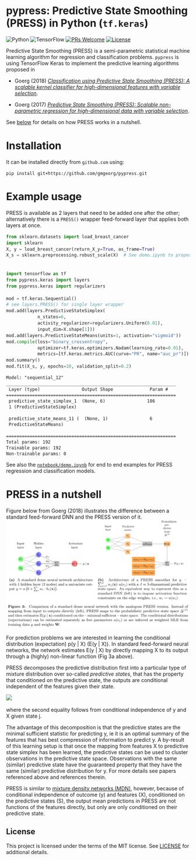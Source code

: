 # pypress: Predictive State Smoothing (PRESS) in Python (`tf.keras`)

![Python](https://img.shields.io/badge/python-3670A0?style=for-the-badge&logo=python&logoColor=ffdd54)
![TensorFlow](https://img.shields.io/badge/TensorFlow-%23FF6F00.svg?style=for-the-badge&logo=TensorFlow&logoColor=white)
[![PRs Welcome](https://img.shields.io/badge/PRs-welcome-brightgreen.svg?style=flat-square)](http://makeapullrequest.com)
[![License](https://img.shields.io/badge/License-Apache_2.0-blue.svg)](https://opensource.org/licenses/Apache-2.0)

Predictive State Smoothing (PRESS) is a semi-parametric statistical machine learning algorithm
for regression and classification problems. `pypress` is using TensorFlow Keras to implement 
the predictive learning algorithms proposed in


* Goerg (2018) *[Classification using Predictive State Smoothing (PRESS): A scalable kernel classifier for high-dimensional features with variable selection](https://research.google/pubs/pub46767/)*.

* Goerg (2017) *[Predictive State Smoothing (PRESS): Scalable non-parametric regression for high-dimensional data with variable selection](https://research.google/pubs/pub46141/).*

See [below](#nutshell) for details on how PRESS works in a nutshell.


# Installation

It can be installed directly from `github.com` using:
```
pip install git+https://github.com/gmgeorg/pypress.git
```


# Example usage

PRESS is available as 2 layers that need to be added one after the other; alternatively
there is a `PRESS()` wrapper feed-forward layer that applies both layers at once.


```python
from sklearn.datasets import load_breast_cancer
import sklearn
X, y = load_breast_cancer(return_X_y=True, as_frame=True)
X_s = sklearn.preprocessing.robust_scale(X)  # See demo.ipynb to properly scale X with train/test split


import tensorflow as tf
from pypress.keras import layers
from pypress.keras import regularizers

mod = tf.keras.Sequential()
# see layers.PRESS() for single layer wrapper
mod.add(layers.PredictiveStateSimplex(
            n_states=6,
            activity_regularizer=regularizers.Uniform(0.01),
            input_dim=X.shape[1]))
mod.add(layers.PredictiveStateMeans(units=1, activation="sigmoid"))
mod.compile(loss="binary_crossentropy",
            optimizer=tf.keras.optimizers.Nadam(learning_rate=0.01),
            metrics=[tf.keras.metrics.AUC(curve="PR", name="auc_pr")])
mod.summary()
mod.fit(X_s, y, epochs=10, validation_split=0.2)
```

```
Model: "sequential_12"
_________________________________________________________________
 Layer (type)                Output Shape              Param #
=================================================================
 predictive_state_simplex_1  (None, 6)                186
 1 (PredictiveStateSimplex)

 predictive_state_means_11 (  (None, 1)                6
 PredictiveStateMeans)

=================================================================
Total params: 192
Trainable params: 192
Non-trainable params: 0
```


See also the [`notebook/demo.ipynb`](notebooks/demo.ipynb) for end to end examples for PRESS regression and classification models.



# PRESS in a nutshell <a name="nutshell"/>

Figure below from Goerg (2018) illustrates the difference between a standard feed-forward DNN and the PRESS version of it.
![PRESS architecture](imgs/press_architecture.png)

For prediction problems we are interested in learning the conditional distribution (expectation) p(y | X) (E(y | X)). 
In standard feed-forward neural networks, the network estimates
E(y | X) by directly mapping X to its output through a (highly) non-linear function (Fig 3a above). 

PRESS decomposes the predictive distribution first into a particular type of mixture distribution over so-called *predictive states*, that has the property that conditioned 
on the predictive state, the outputs are conditional independent of the features given their state.

<img src="https://render.githubusercontent.com/render/math?math=p(y \mid X) = \sum_{j=1}^{J} p(y \mid s_j, X) \cdot p(s_j \mid X) = \sum_{j=1}^{J} p(y \mid s_j) \cdot p(s_j \mid X)">

where the second equality follows from conditional independence of y and X given state j.

The advantage of this decomposition is that the predictive states are the minimal sufficient statistic for predicting y, ie it is an optimal summary of the features that has best compression of information to predict y.  A by-result of this learning setup is that once the mapping from features X to predictive state simplex has been learned, the predictive states can be used to cluster observations in the predictive state space. Observations with the same (similar) predictive state have the guaranteed property that they have the same (similar) predictive
distribution for y.  For more details see papers referenced above and references therein.

PRESS is similar to [mixture density networks (MDN)](https://publications.aston.ac.uk/id/eprint/373/1/NCRG_94_004.pdf), however, because of conditional independence of outcome (y) and features (X), conditioned on the predictive states (S), the output mean predictions in PRESS are not functions of the features directly, but only are only conditioned on their predictive state.


## License

This project is licensed under the terms of the MIT license. See [LICENSE](https://github.com/gmgeorg/pypress/blob/main/LICENSE) for additional details.
